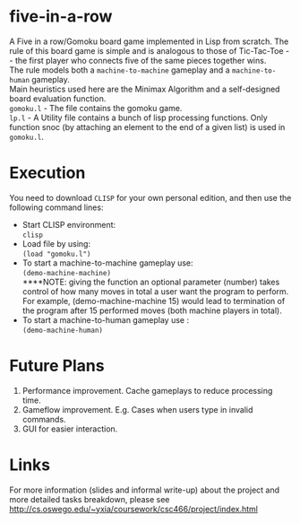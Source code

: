 # five-in-a-row
A Five in a row/Gomoku board game implemented in Lisp from scratch. The rule of this board game is simple and is analogous to those of 
Tic-Tac-Toe -- the first player who connects five of the same pieces together wins. </br> 
The rule models both a `machine-to-machine` gameplay and a `machine-to-human` gameplay.</br>
Main heuristics used here are the Minimax Algorithm and a self-designed board evaluation function. </br>
`gomoku.l` - The file contains the gomoku game. </br>
`lp.l` - A Utility file contains a bunch of lisp processing functions. Only function snoc (by attaching an element to the end of a given list)
is used in `gomoku.l`. </br>

# Execution
You need to download `CLISP` for your own personal edition, and then use the following command lines: <br>
- Start CLISP environment: <br>
`clisp` </br>
- Load file by using: </br>
`(load "gomoku.l")` </br>
- To start a machine-to-machine gameplay use: </br>
`(demo-machine-machine)` </br>
****NOTE: </em> giving the function an optional parameter (number) takes control of how many moves in total a user want the program to perform.
For example, (demo-machine-machine 15) would lead to termination of the program after 15 performed moves (both machine players in total). </br>
- To start a machine-to-human gameplay use :</br>
`(demo-machine-human)`</br>

# Future Plans
1. Performance improvement. Cache gameplays to reduce processing time.</br>
2. Gameflow improvement. E.g. Cases when users type in invalid commands. </br>
3. GUI for easier interaction. </br>

# Links
For more information (slides and informal write-up) about the project and more detailed tasks breakdown, 
please see http://cs.oswego.edu/~yxia/coursework/csc466/project/index.html
